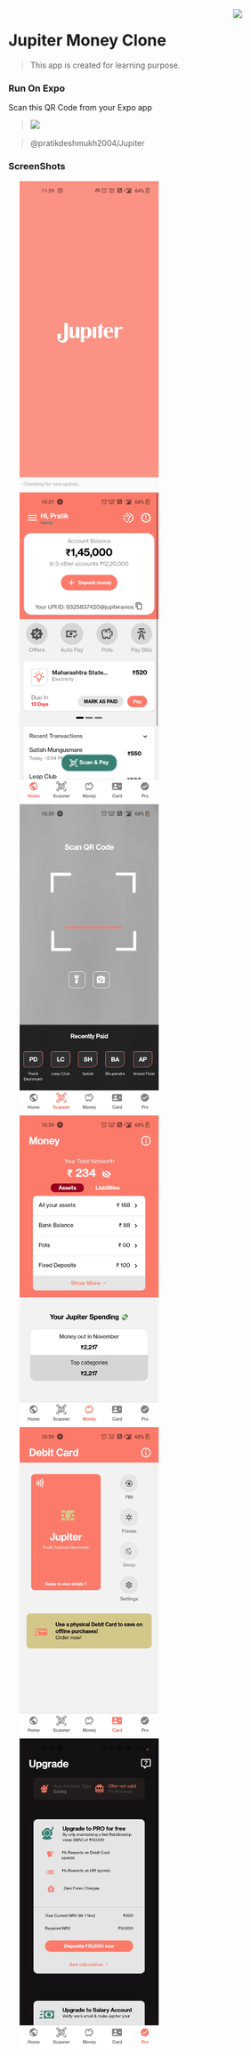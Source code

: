 <img src="https://play-lh.googleusercontent.com/DnJF-WDgmtEyTRqTY5CNBNFNIRLN3ztoe43h2ToqA70BQY6HJa1cyPM1s42NWipokS7X" width="100" align="right" />

# Jupiter Money Clone

> This app is created for learning purpose.

### Run On Expo
Scan this QR Code from your Expo app
><img width="100"  src="https://qr.expo.dev/expo-go?owner=pratikdeshmukh2004&slug=Jupiter&releaseChannel=default&host=exp.host" />

> @pratikdeshmukh2004/Jupiter

### ScreenShots

<img hspace="20" src="https://github.com/pratikdeshmukh2004/images/blob/master/71a4b018-26aa-44ba-a16c-0ee98721daad.jpg?raw=true" width="250" /><img hspace="20" src="https://github.com/pratikdeshmukh2004/images/blob/master/Screenshot_2022-11-04-10-37-41-72_f73b71075b1de7323614b647fe394240.jpg?raw=true" width="250" /><img src="https://github.com/pratikdeshmukh2004/images/blob/master/Screenshot_2022-11-04-10-39-07-82_f73b71075b1de7323614b647fe394240.jpg?raw=true" hspace="20" width="250" /><img src="https://github.com/pratikdeshmukh2004/images/blob/master/Screenshot_2022-11-04-10-39-13-39_f73b71075b1de7323614b647fe394240.jpg?raw=true" hspace="20" width="250" /><img src="https://github.com/pratikdeshmukh2004/images/blob/master/Screenshot_2022-11-04-10-39-16-62_f73b71075b1de7323614b647fe394240.jpg?raw=true" hspace="20" width="250" /><img src="https://github.com/pratikdeshmukh2004/images/blob/master/Screenshot_2022-11-04-10-39-20-18_f73b71075b1de7323614b647fe394240.jpg?raw=true" hspace="20" width="250" />
